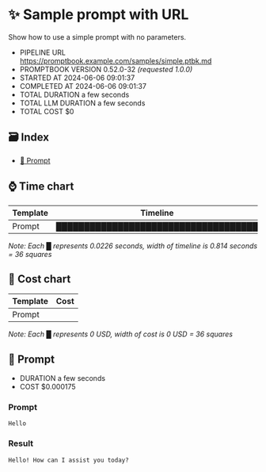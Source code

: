 # ✨ Sample prompt with URL

Show how to use a simple prompt with no parameters.

-   PIPELINE URL https://promptbook.example.com/samples/simple.ptbk.md
-   PROMPTBOOK VERSION 0.52.0-32 _(requested 1.0.0)_
-   STARTED AT 2024-06-06 09:01:37
-   COMPLETED AT 2024-06-06 09:01:37
-   TOTAL DURATION a few seconds
-   TOTAL LLM DURATION a few seconds
-   TOTAL COST $0

## 🗃 Index

-   [💬 Prompt](#-prompt)

## ⌚ Time chart

| Template | Timeline                             |
| -------- | ------------------------------------ |
| Prompt   | ████████████████████████████████████ |

_Note: Each █ represents 0.0226 seconds, width of timeline is 0.814 seconds = 36 squares_

## 💸 Cost chart

| Template | Cost |
| -------- | ---- |
| Prompt   |      |

_Note: Each █ represents 0 USD, width of cost is 0 USD = 36 squares_

## 💬 Prompt

-   DURATION a few seconds
-   COST $0.000175

### Prompt

```
Hello
```

### Result

```
Hello! How can I assist you today?
```
